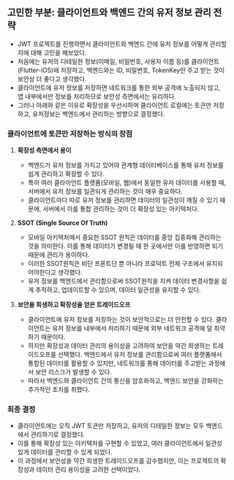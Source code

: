 ## 고민한 부분: 클라이언트와 백엔드 간의 유저 정보 관리 전략

- JWT 프로젝트를 진행하면서 클라이언트와 백엔드 간에 유저 정보를 어떻게 관리할지에 대해 고민을 해보았다.
- 처음에는 유저의 디테일한 정보(이메일, 비밀번호, 사용자 이름 등)를 클라이언트(Flutter-iOS)에 저장하고, 백엔드와는 ID, 비밀번호, TokenKey만 주고 받는 것이 보안상 더 좋다고 생각했다.
- 클라이언트에 유저 정보를 저장하면 네트워크를 통한 외부 공격에 노출되지 않고, 앱 내부에서만 정보를 처리하므로 보안성 측면에서는 유리하다. 
- 그러나 아래와 같은 이유로 확장성을 우선시하며 클라이언트 로컬에는 토큰만 저장하고, 유저정보는 백엔드에서 관리하는 방향으로 결정했다.

### 클라이언트에 토큰만 저장하는 방식의 장점

1. **확장성 측면에서 용이**
   - 백엔드가 유저 정보를 가지고 있어야 관계형 데이터베이스를 통해 유저 정보를 쉽게 관리하고 확장할 수 있다.
   - 특히 여러 클라이언트 플랫폼(모바일, 웹)에서 동일한 유저 데이터를 사용할 때, 서버에서 유저 정보를 일관되게 관리하는 것이 매우 중요하다.
   - 클라이언트마다 따로 유저 정보를 관리하면 데이터의 일관성이 깨질 수 있기 때문에, 서버에서 이를 통합 관리하는 것이 더 확장성 있는 아키텍처다.

2. **SSOT (Single Source Of Truth)**
   - 모바일 아키텍처에서 중요한 SSOT 원칙은 데이터를 중앙 집중화해 관리하는 것을 의미한다. 이를 통해 데이터가 변경될 때 한 곳에서만 이를 반영하면 되기 때문에 관리가 용이하다.
   - 이러한 SSOT원칙은 비단 프론트단 뿐 아니라 프로덕트 전체 구조에서 유지되어야한다고 생각했다.
   - 유저 정보를 백엔드에서 관리함으로써 SSOT원칙을 지켜 데이터 변경사항을 쉽게 추적하고, 업데이트할 수 있으며, 데이터 일관성을 유지할 수 있다.

3. **보안을 희생하고 확장성을 얻은 트레이드오프**
   - 클라이언트에 유저 정보를 저장하는 것이 보안적으로는 더 안전할 수 있다. 클라이언트는 유저 정보를 내부에서 처리하기 때문에 외부 네트워크 공격에 덜 취약하기 때문이다.
   - 하지만 확장성과 데이터 관리의 용이성을 고려하여 보안을 약간 희생하는 트레이드오프를 선택했다. 백엔드에서 유저 정보를 관리함으로써 여러 플랫폼에서 통합된 데이터를 활용할 수 있지만, 네트워크를 통해 데이터를 주고받는 과정에서 보안 리스크가 발생할 수 있다.
   - 따라서 백엔드와 클라이언트 간의 통신을 암호화하고, 백엔드 보안을 강화하는 추가적인 조치를 취했다.

### 최종 결정
- 클라이언트에는 오직 JWT 토큰만 저장하고, 유저의 디테일한 정보는 모두 백엔드에서 관리하기로 결정했다.
- 이를 통해 확장성 있는 아키텍처를 구현할 수 있었고, 여러 클라이언트에서 일관성 있게 데이터를 관리할 수 있게 되었다.
- 이 과정에서 보안성을 약간 희생한 트레이드오프를 감수했지만, 이는 프로젝트의 확장성과 데이터 관리 용이성을 고려한 선택이었다.
